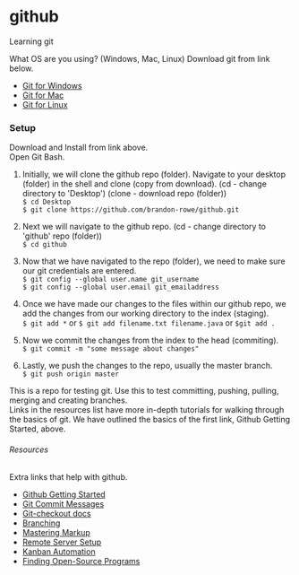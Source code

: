 # github
Learning git

What OS are you using? (Windows, Mac, Linux) Download git from link below.

+ [Git for Windows](https://git-scm.com/download/win)
+ [Git for Mac](https://git-scm.com/download/mac)
+ [Git for Linux](https://git-scm.com/download/linux)

<h3>Setup</h3>
<p>
Download and Install from link above.
<br>
Open Git Bash.
<br>

1. Initially, we will clone the github repo (folder). Navigate to your desktop (folder) in the shell and clone (copy from download). (cd - change directory to 'Desktop') (clone - download repo (folder)) </br>
`$ cd Desktop` </br>
`$ git clone https://github.com/brandon-rowe/github.git` </br>

2. Next we will navigate to the github repo. (cd - change directory to 'github' repo (folder))</br>
`$ cd github`</br>

3. Now that we have navigated to the repo (folder), we need to make sure our 
git credentials are entered. </br>
`$ git config --global user.name git_username` </br>
`$ git config --global user.email git_emailaddress` </br>

4. Once we have made our changes to the files within our github repo, we add
the changes from our working directory to the index (staging). </br>
`$ git add *` or `$ git add filename.txt filename.java` or `$git add .` </br>

5. Now we commit the changes from the index to the head (commiting). </br>
`$ git commit -m "some message about changes"` </br>

6. Lastly, we push the changes to the repo, usually the master branch. </br>
`$ git push origin master` </br>



<p>
This is a repo for testing git. Use this to test committing, pushing, pulling, merging and creating branches.
<br>
Links in the resources list have more in-depth tutorials for walking through the basics of git. We have outlined the basics of the first link, Github Getting Started, above.
</p>

<h6>Resources</h6>

Extra links that help with github.
+ [Github Getting Started](https://rogerdudler.github.io/git-guide/)
+ [Git Commit Messages](https://chris.beams.io/posts/git-commit/)
+ [Git-checkout docs](https://git-scm.com/docs/git-checkout)
+ [Branching](https://confluence.atlassian.com/bitbucket/branching-a-repository-223217999.html)
+ [Mastering Markup](https://guides.github.com/features/mastering-markdown/)
+ [Remote Server Setup](https://kbroman.org/github_tutorial/pages/init.html)
+ [Kanban Automation](https://help.github.com/en/articles/configuring-automation-for-project-boards)
+ [Finding Open-Source Programs](https://help.github.com/en/articles/finding-open-source-projects-on-github)


